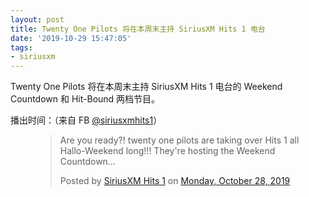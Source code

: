 ```yaml
---
layout: post
title: Twenty One Pilots 将在本周末主持 SiriusXM Hits 1 电台
date: '2019-10-29 15:47:05'
tags:
- siriusxm
---
```


Twenty One Pilots 将在本周末主持 SiriusXM Hits 1 电台的 Weekend Countdown 和 Hit-Bound 两档节目。

播出时间：（来自 FB [@siriusxmhits1](https://www.facebook.com/siriusxmhits1/photos/a.10150472277586641/10156508143851641/)）

<figure class="kg-card kg-embed-card"><div id="fb-root"></div>
<script async="1" defer crossorigin="anonymous" src="https://connect.facebook.net/en_US/sdk.js#xfbml=1&amp;version=v4.0"></script><div class="fb-post" data-href="https://www.facebook.com/siriusxmhits1/posts/10156508147356641" data-width="552"><blockquote cite="https://www.facebook.com/siriusxmhits1/posts/10156508147356641" class="fb-xfbml-parse-ignore">
<p>Are you ready?! twenty one pilots are taking over Hits 1 all Hallo-Weekend long!!! They're hosting the Weekend Countdown...</p>Posted by <a href="https://www.facebook.com/siriusxmhits1/">SiriusXM Hits 1</a> on <a href="https://www.facebook.com/siriusxmhits1/posts/10156508147356641">Monday, October 28, 2019</a>
</blockquote></div></figure>
